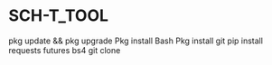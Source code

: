 # SCH-T_TOOL
pkg update && pkg upgrade
Pkg install Bash
Pkg install git
pip install requests futures bs4
git clone 

